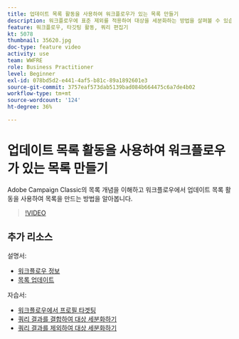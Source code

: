 ```yaml
---
title: 업데이트 목록 활동을 사용하여 워크플로우가 있는 목록 만들기
description: 워크플로우에 표준 제외를 적용하여 대상을 세분화하는 방법을 살펴볼 수 있습니다. 또한 사전 정의된 필터를 만드는 방법과 워크플로우를 촬영하는 데 어려움을 겪는 방법을 알아봅니다.
feature: 워크플로우, 타깃팅 활동, 쿼리 편집기
kt: 5078
thumbnail: 35620.jpg
doc-type: feature video
activity: use
team: WWFRE
role: Business Practitioner
level: Beginner
exl-id: 078bd5d2-e441-4af5-b81c-89a1892601e3
source-git-commit: 3757eaf573dab5139bad084b664475c6a7de4b02
workflow-type: tm+mt
source-wordcount: '124'
ht-degree: 36%

---
```


# 업데이트 목록 활동을 사용하여 워크플로우가 있는 목록 만들기

Adobe Campaign Classic의 목록 개념을 이해하고 워크플로우에서 업데이트 목록 활동을 사용하여 목록을 만드는 방법을 알아봅니다.

>[!VIDEO](https://video.tv.adobe.com/v/35620?quality=12)

## 추가 리소스

설명서:

* [워크플로우 정보](https://experienceleague.adobe.com/docs/campaign-classic/using/automating-with-workflows/introduction/about-workflows.html)
* [목록 업데이트](https://experienceleague.adobe.com/docs/campaign-classic/using/automating-with-workflows/targeting-activities/list-update.html)

자습서:

* [워크플로우에서 프로필 타겟팅](/help/getting-started/targeting-profiles-in-a-workflow.md)
* [쿼리 결과를 결합하여 대상 세분화하기](/help/automating-with-workflows/refining-targets-by-combining-query-results.md)
* [쿼리 결과를 제외하여 대상 세분화하기](/help/automating-with-workflows/refining-targets-by-excluding-query-results.md)
